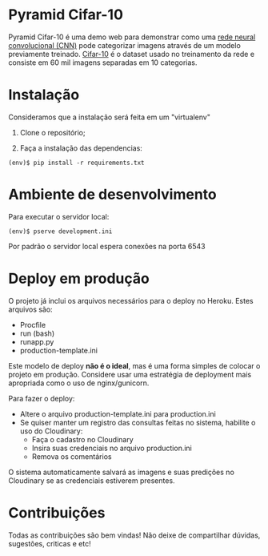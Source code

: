 # Pyramid Cifar-10

Pyramid Cifar-10 é uma demo web para demonstrar como uma [rede neural convolucional (CNN)](http://cs231n.github.io/convolutional-networks/) pode categorizar imagens através de um modelo previamente treinado. [Cifar-10](https://www.cs.toronto.edu/~kriz/cifar.html) é o dataset usado no treinamento da rede e consiste em 60 mil imagens separadas em 10 categorias.

# Instalação

Consideramos que a instalação será feita em um "virtualenv"

1. Clone o repositório;

2. Faça a instalação das dependencias:

```
(env)$ pip install -r requirements.txt
```

# Ambiente de desenvolvimento

Para executar o servidor local:

```
(env)$ pserve development.ini
```

Por padrão o servidor local espera conexões na porta 6543

# Deploy em produção

O projeto já inclui os arquivos necessários para o deploy no Heroku. Estes arquivos são:

- Procfile
- run (bash)
- runapp.py
- production-template.ini

Este modelo de deploy **não é o ideal**, mas é uma forma simples de colocar o projeto em produção. Considere usar uma estratégia de deployment mais apropriada como o uso de nginx/gunicorn.

Para fazer o deploy:

- Altere o arquivo production-template.ini para production.ini
- Se quiser manter um registro das consultas feitas no sistema, habilite o uso do Cloudinary:
  - Faça o cadastro no Cloudinary
  - Insira suas credenciais no arquivo production.ini
  - Remova os comentários

O sistema automaticamente salvará as imagens e suas predições no Cloudinary se as credenciais estiverem presentes.

# Contribuições

Todas as contribuições são bem vindas! Não deixe de compartilhar dúvidas, sugestões, criticas e etc!
